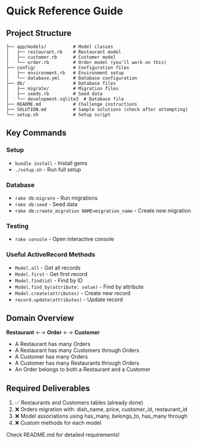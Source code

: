 # Quick Reference Guide

## Project Structure

```
├── app/models/          # Model classes
│   ├── restaurant.rb    # Restaurant model
│   ├── customer.rb      # Customer model
│   └── order.rb         # Order model (you'll work on this)
├── config/              # Configuration files
│   ├── environment.rb   # Environment setup
│   └── database.yml     # Database configuration
├── db/                  # Database files
│   ├── migrate/         # Migration files
│   ├── seeds.rb         # Seed data
│   └── development.sqlite3  # Database file
├── README.md            # Challenge instructions
├── SOLUTION.md          # Sample solutions (check after attempting)
└── setup.sh             # Setup script
```

## Key Commands

### Setup

- `bundle install` - Install gems
- `./setup.sh` - Run full setup

### Database

- `rake db:migrate` - Run migrations
- `rake db:seed` - Seed data
- `rake db:create_migration NAME=migration_name` - Create new migration

### Testing

- `rake console` - Open interactive console

### Useful ActiveRecord Methods

- `Model.all` - Get all records
- `Model.first` - Get first record
- `Model.find(id)` - Find by ID
- `Model.find_by(attribute: value)` - Find by attribute
- `Model.create(attributes)` - Create new record
- `record.update(attributes)` - Update record

## Domain Overview

**Restaurant** ←→ **Order** ←→ **Customer**

- A Restaurant has many Orders
- A Restaurant has many Customers through Orders
- A Customer has many Orders
- A Customer has many Restaurants through Orders
- An Order belongs to both a Restaurant and a Customer

## Required Deliverables

1. ✅ Restaurants and Customers tables (already done)
2. ❌ Orders migration with: dish_name, price, customer_id, restaurant_id
3. ❌ Model associations using has_many, belongs_to, has_many through
4. ❌ Custom methods for each model

Check README.md for detailed requirements!
